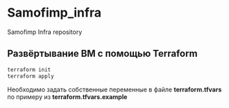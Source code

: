 # Samofimp_infra
Samofimp Infra repository

## Развёртывание ВМ с помощью Terraform
~~~ bash
terraform init
terraform apply
~~~

Необходимо задать собственные переменные в файле **terraform.tfvars** по примеру из **terraform.tfvars.example**